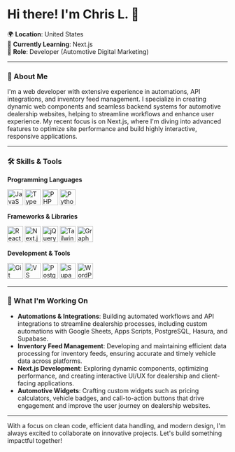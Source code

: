 # Hi there! I'm Chris L. 👋

🌍 **Location**: United States  
🧠 **Currently Learning**: Next.js  
💼 **Role**: Developer (Automotive Digital Marketing)

---

### 🚀 About Me

I'm a web developer with extensive experience in automations, API integrations, and inventory feed management. I specialize in creating dynamic web components and seamless backend systems for automotive dealership websites, helping to streamline workflows and enhance user experience. My recent focus is on Next.js, where I'm diving into advanced features to optimize site performance and build highly interactive, responsive applications.

---

### 🛠️ Skills & Tools

**Programming Languages**

<p align="left">
    <img src="https://raw.githubusercontent.com/danielcranney/readme-generator/main/public/icons/skills/javascript-colored.svg" width="36" height="36" alt="JavaScript" />
    <img src="https://raw.githubusercontent.com/danielcranney/readme-generator/main/public/icons/skills/typescript-colored.svg" width="36" height="36" alt="TypeScript" />
    <img src="https://raw.githubusercontent.com/danielcranney/readme-generator/main/public/icons/skills/php-colored.svg" width="36" height="36" alt="PHP" />
    <img src="https://raw.githubusercontent.com/danielcranney/readme-generator/main/public/icons/skills/python-colored.svg" width="36" height="36" alt="Python" />
</p>

**Frameworks & Libraries**

<p align="left">
    <img src="https://raw.githubusercontent.com/danielcranney/readme-generator/main/public/icons/skills/react-colored.svg" width="36" height="36" alt="React" />
    <img src="https://raw.githubusercontent.com/danielcranney/readme-generator/main/public/icons/skills/nextjs-colored.svg" width="36" height="36" alt="Next.js" />
    <img src="https://raw.githubusercontent.com/danielcranney/readme-generator/main/public/icons/skills/jquery-colored.svg" width="36" height="36" alt="jQuery" />
    <img src="https://raw.githubusercontent.com/danielcranney/readme-generator/main/public/icons/skills/tailwindcss-colored.svg" width="36" height="36" alt="Tailwind CSS" />
    <img src="https://raw.githubusercontent.com/danielcranney/readme-generator/main/public/icons/skills/graphql-colored.svg" width="36" height="36" alt="GraphQL" />
</p>

**Development & Tools**

<p align="left">
    <img src="https://raw.githubusercontent.com/danielcranney/readme-generator/main/public/icons/skills/git-colored.svg" width="36" height="36" alt="Git" />
    <img src="https://raw.githubusercontent.com/danielcranney/readme-generator/main/public/icons/skills/visualstudiocode.svg" width="36" height="36" alt="VS Code" />
    <img src="https://raw.githubusercontent.com/danielcranney/readme-generator/main/public/icons/skills/postgresql-colored.svg" width="36" height="36" alt="PostgreSQL" />
    <img src="https://raw.githubusercontent.com/danielcranney/readme-generator/main/public/icons/skills/supabase-colored.svg" width="36" height="36" alt="Supabase" />
    <img src="https://raw.githubusercontent.com/danielcranney/readme-generator/main/public/icons/skills/wordpress-colored.svg" width="36" height="36" alt="WordPress" />
</p>

---

### 🔧 What I'm Working On

- **Automations & Integrations**: Building automated workflows and API integrations to streamline dealership processes, including custom automations with Google Sheets, Apps Scripts, PostgreSQL, Hasura, and Supabase.
- **Inventory Feed Management**: Developing and maintaining efficient data processing for inventory feeds, ensuring accurate and timely vehicle data across platforms.
- **Next.js Development**: Exploring dynamic components, optimizing performance, and creating interactive UI/UX for dealership and client-facing applications.
- **Automotive Widgets**: Crafting custom widgets such as pricing calculators, vehicle badges, and call-to-action buttons that drive engagement and improve the user journey on dealership websites.

---

With a focus on clean code, efficient data handling, and modern design, I'm always excited to collaborate on innovative projects. Let's build something impactful together!
